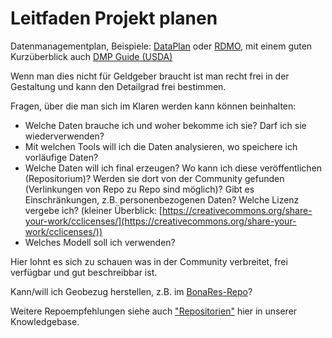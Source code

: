 # Leitfaden Projekt planen

Datenmanagementplan, Beispiele: [DataPlan](https://www.nfdi4plants.de/dataplan) oder [RDMO](https://rdmo.aip.de), mit einem guten Kurzüberblick auch [DMP Guide (USDA)](https://www.nal.usda.gov/data/data-management-plan-guidance)

Wenn man dies nicht für Geldgeber braucht ist man recht frei in der Gestaltung und kann den Detailgrad frei bestimmen.

Fragen, über die man sich im Klaren werden kann können beinhalten:

- Welche Daten brauche ich und woher bekomme ich sie? Darf ich sie wiederverwenden?
- Mit welchen Tools will ich die Daten analysieren, wo speichere ich vorläufige Daten?
- Welche Daten will ich final erzeugen? Wo kann ich diese veröffentlichen (Repositorium)? Werden sie dort von der Community gefunden (Verlinkungen von Repo zu Repo sind möglich)? Gibt es Einschränkungen, z.B. personenbezogenen Daten? Welche Lizenz vergebe ich? (kleiner Überblick: [https://creativecommons.org/share-your-work/cclicenses/](https://creativecommons.org/share-your-work/cclicenses/))
- Welches Modell soll ich verwenden?

Hier lohnt es sich zu schauen was in der Community verbreitet, frei verfügbar und gut beschreibbar ist.

Kann/will ich Geobezug herstellen, z.B. im [BonaRes-Repo](https://maps.bonares.de/mapapps/resources/apps/bonares/index.html?lang=en)?

Weitere Repoempfehlungen siehe auch ["Repositorien"](data_repositories.de.md) hier in unserer Knowledgebase.
